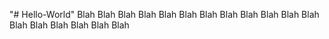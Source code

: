 "# Hello-World" 
Blah Blah Blah Blah Blah Blah Blah Blah Blah
Blah Blah Blah Blah Blah Blah Blah Blah Blah
